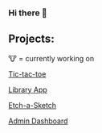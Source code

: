### Hi there 👋

## Projects:
🐮 = currently working on



[Tic-tac-toe](https://spacefriend.github.io/tic-tac-toe/) 

[Library App](https://spacefriend.github.io/library-app) 

[Etch-a-Sketch](https://spacefriend.github.io/etch-a-sketch/)

[Admin Dashboard](https://spacefriend.github.io/admin-dashboard/)
